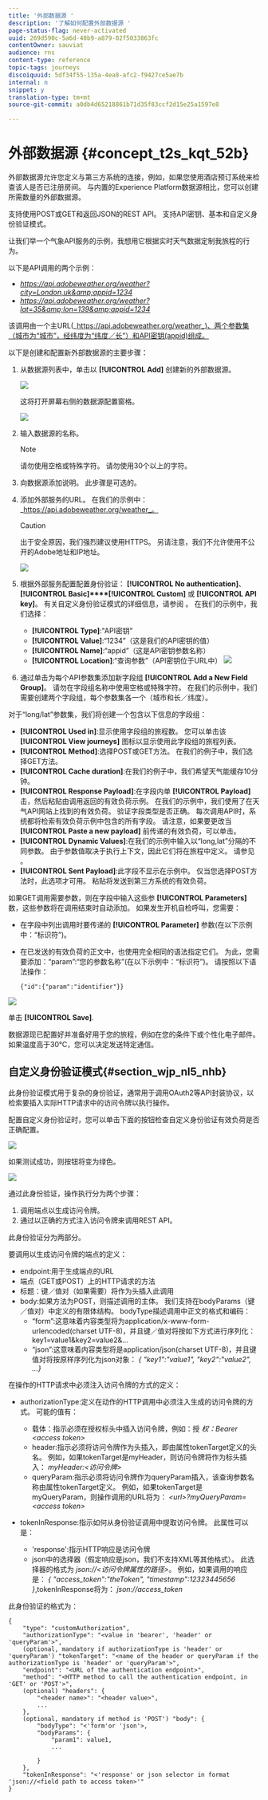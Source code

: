 ```yaml
---
title: '外部数据源 '
description: '了解如何配置外部数据源 '
page-status-flag: never-activated
uuid: 269d590c-5a6d-40b9-a879-02f5033863fc
contentOwner: sauviat
audience: rns
content-type: reference
topic-tags: journeys
discoiquuid: 5df34f55-135a-4ea8-afc2-f9427ce5ae7b
internal: n
snippet: y
translation-type: tm+mt
source-git-commit: a0db4d65218861b71d35f83ccf2d15e25a1597e8

---
```




# 外部数据源 {#concept_t2s_kqt_52b}

外部数据源允许您定义与第三方系统的连接，例如，如果您使用酒店预订系统来检查该人是否已注册房间。 与内置的Experience Platform数据源相比，您可以创建所需数量的外部数据源。

支持使用POST或GET和返回JSON的REST API。 支持API密钥、基本和自定义身份验证模式。

让我们举一个气象API服务的示例，我想用它根据实时天气数据定制我旅程的行为。

以下是API调用的两个示例：

* _https://api.adobeweather.org/weather?city=London,uk&amp;appid=1234_
* _https://api.adobeweather.org/weather?lat=35&amp;lon=139&amp;appid=1234_

该调用由一个主URL(_https://api.adobeweather.org/weather_)、两个参数集（城市为“城市”，经纬度为“纬度／长”）和API密钥(appid)组成。

以下是创建和配置新外部数据源的主要步骤：

1. 从数据源列表中，单击以 **[!UICONTROL Add]** 创建新的外部数据源。

   ![](../assets/journey25.png)

   这将打开屏幕右侧的数据源配置窗格。

   ![](../assets/journey26.png)

1. 输入数据源的名称。

   >[!NOTE]
   >
   >请勿使用空格或特殊字符。 请勿使用30个以上的字符。

1. 向数据源添加说明。 此步骤是可选的。
1. 添加外部服务的URL。 在我们的示例中： _https://api.adobeweather.org/weather_。

   >[!CAUTION]
   >
   >出于安全原因，我们强烈建议使用HTTPS。 另请注意，我们不允许使用不公开的Adobe地址和IP地址。

   ![](../assets/journey27.png)

1. 根据外部服务配置配置身份验证： **[!UICONTROL No authentication]**、 **[!UICONTROL Basic]****[!UICONTROL Custom]** 或 **[!UICONTROL API key]**。 有关自定义身份验证模式的详细信息，请参阅 [](../datasource/external-data-sources.md#section_wjp_nl5_nhb)。 在我们的示例中，我们选择：


   * **[!UICONTROL Type]**:&quot;API密钥&quot;
   * **[!UICONTROL Value]**:“1234”（这是我们的API密钥的值）
   * **[!UICONTROL Name]**:“appid”（这是API密钥参数名称）
   * **[!UICONTROL Location]**:“查询参数”（API密钥位于URL中）
   ![](../assets/journey28.png)

1. 通过单击为每个API参数集添加新字段组 **[!UICONTROL Add a New Field Group]**。 请勿在字段组名称中使用空格或特殊字符。 在我们的示例中，我们需要创建两个字段组，每个参数集各一个（城市和长／纬度）。

对于“long/lat”参数集，我们将创建一个包含以下信息的字段组：

* **[!UICONTROL Used in]**:显示使用字段组的旅程数。 您可以单击该 **[!UICONTROL View journeys]** 图标以显示使用此字段组的旅程列表。
* **[!UICONTROL Method]**:选择POST或GET方法。 在我们的例子中，我们选择GET方法。
* **[!UICONTROL Cache duration]**:在我们的例子中，我们希望天气能缓存10分钟。
* **[!UICONTROL Response Payload]**:在字段内单 **[!UICONTROL Payload]** 击，然后粘贴由调用返回的有效负荷示例。 在我们的示例中，我们使用了在天气API网站上找到的有效负荷。 验证字段类型是否正确。 每次调用API时，系统都将检索有效负荷示例中包含的所有字段。 请注意，如果要更改当 **[!UICONTROL Paste a new payload]** 前传递的有效负荷，可以单击。
* **[!UICONTROL Dynamic Values]**:在我们的示例中输入以“long,lat”分隔的不同参数。 由于参数值取决于执行上下文，因此它们将在旅程中定义。 请参见 [](../expression/expressionadvanced.md)。
* **[!UICONTROL Sent Payload]**:此字段不显示在示例中。 仅当您选择POST方法时，此选项才可用。 粘贴将发送到第三方系统的有效负荷。

如果GET调用需要参数，则在字段中输入这些参 **[!UICONTROL Parameters]** 数，这些参数将在调用结束时自动添加。 如果发生开机自检呼叫，您需要：

* 在字段中列出调用时要传递的 **[!UICONTROL Parameter]** 参数(在以下示例中：“标识符”)。
* 在已发送的有效负荷的正文中，也使用完全相同的语法指定它们。 为此，您需要添加：“param”:“您的参数名称”(在以下示例中：“标识符”)。 请按照以下语法操作：

   ```
   {"id":{"param":"identifier"}}
   ```

![](../assets/journey29.png)

单击 **[!UICONTROL Save]**.

数据源现已配置好并准备好用于您的旅程，例如在您的条件下或个性化电子邮件。 如果温度高于30°C，您可以决定发送特定通信。

## 自定义身份验证模式{#section_wjp_nl5_nhb}

此身份验证模式用于复杂的身份验证，通常用于调用OAuth2等API封装协议，以检索要插入实际HTTP请求中的访问令牌以执行操作。

配置自定义身份验证时，您可以单击下面的按钮检查自定义身份验证有效负荷是否正确配置。

![](../assets/journey29-bis.png)

如果测试成功，则按钮将变为绿色。

![](../assets/journey29-ter.png)

通过此身份验证，操作执行分为两个步骤：

1. 调用端点以生成访问令牌。
1. 通过以正确的方式注入访问令牌来调用REST API。

此身份验证分为两部分。

要调用以生成访问令牌的端点的定义：

* endpoint:用于生成端点的URL
* 端点（GET或POST）上的HTTP请求的方法
* 标题：键／值对（如果需要）将作为头插入此调用
* body:如果方法为POST，则描述调用的主体。 我们支持在bodyParams（键／值对）中定义的有限体结构。 bodyType描述调用中正文的格式和编码：
   * “form”:这意味着内容类型将为application/x-www-form-urlencoded(charset UTF-8)，并且键／值对将按如下方式进行序列化：key1=value1&amp;key2=value2&amp;...
   * “json”:这意味着内容类型将是application/json(charset UTF-8)，并且键值对将按原样序列化为json对象： _{ &quot;key1&quot;:&quot;value1&quot;, &quot;key2&quot;:&quot;value2&quot;, ...}_

在操作的HTTP请求中必须注入访问令牌的方式的定义：

* authorizationType:定义在动作的HTTP调用中必须注入生成的访问令牌的方式。 可能的值有：

   * 载体：指示必须在授权标头中插入访问令牌，例如：授 _权：Bearer &lt;access token>_
   * header:指示必须将访问令牌作为头插入，即由属性tokenTarget定义的头名。 例如，如果tokenTarget是myHeader，则访问令牌将作为标头插入： _myHeader:&lt;访问令牌>_
   * queryParam:指示必须将访问令牌作为queryParam插入，该查询参数名称由属性tokenTarget定义。 例如，如果tokenTarget是myQueryParam，则操作调用的URL将为： _&lt;url>?myQueryParam=&lt;access token>_

* tokenInResponse:指示如何从身份验证调用中提取访问令牌。 此属性可以是：
   * &#39;response&#39;:指示HTTP响应是访问令牌
   * json中的选择器（假定响应是json，我们不支持XML等其他格式）。 此选择器的格式为 _json://&lt;访问令牌属性的路径>_。 例如，如果调用的响应是： _{ &quot;access_token&quot;:&quot;theToken&quot;, &quot;timestamp&quot;:12323445656 }_,tokenInResponse将为： _json://access_token_

此身份验证的格式为：

```
{
    "type": "customAuthorization",
    "authorizationType": "<value in 'bearer', 'header' or 'queryParam'>",
    (optional, mandatory if authorizationType is 'header' or 'queryParam') "tokenTarget": "<name of the header or queryParam if the authorizationType is 'header' or 'queryParam'>",
    "endpoint": "<URL of the authentication endpoint>",
    "method": "<HTTP method to call the authentication endpoint, in 'GET' or 'POST'>",
    (optional) "headers": {
        "<header name>": "<header value>",
        ...
    },
    (optional, mandatory if method is 'POST') "body": {
        "bodyType": "<'form'or 'json'>,
        "bodyParams": {
            "param1": value1,
            ...

        }
    },
    "tokenInResponse": "<'response' or json selector in format 'json://<field path to access token>'"
}
```

